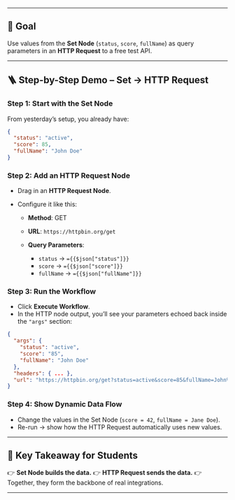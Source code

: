 
---

## 🎯 **Goal**

Use values from the **Set Node** (`status`, `score`, `fullName`) as query parameters in an **HTTP Request** to a free test API.

---

## 🪜 **Step-by-Step Demo – Set → HTTP Request**

### Step 1: Start with the Set Node

From yesterday’s setup, you already have:

```json
{
  "status": "active",
  "score": 85,
  "fullName": "John Doe"
}
```

### Step 2: Add an HTTP Request Node

* Drag in an **HTTP Request Node**.
* Configure it like this:

  * **Method**: GET
  * **URL**: `https://httpbin.org/get`
  * **Query Parameters**:

    * `status` → `={{$json["status"]}}`
    * `score` → `={{$json["score"]}}`
    * `fullName` → `={{$json["fullName"]}}`

### Step 3: Run the Workflow

* Click **Execute Workflow**.
* In the HTTP node output, you’ll see your parameters echoed back inside the `"args"` section:

```json
{
  "args": {
    "status": "active",
    "score": "85",
    "fullName": "John Doe"
  },
  "headers": { ... },
  "url": "https://httpbin.org/get?status=active&score=85&fullName=John%20Doe"
}
```

### Step 4: Show Dynamic Data Flow

* Change the values in the Set Node (`score = 42`, `fullName = Jane Doe`).
* Re-run → show how the HTTP Request automatically uses new values.

---

## 📝 **Key Takeaway for Students**

👉 **Set Node builds the data.**
👉 **HTTP Request sends the data.**
👉 Together, they form the backbone of real integrations.

---
